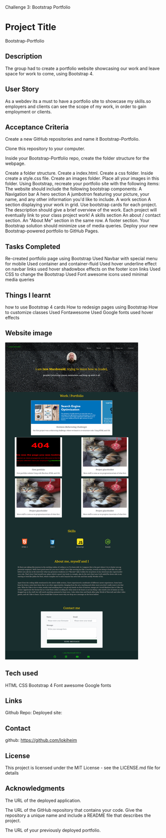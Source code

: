 Challenge 3: Bootstrap Portfolio

# Project Title

Bootstrap-Portfolio

## Description

The group had to create a portfolio website showcasing our work and leave space for work to come, using Bootstrap 4.

## User Story

As a webdev its a must to have a portfolio site to showcase my skills.so employers and clients can see the scope of my work, in order to gain employment or clients.

## Acceptance Criteria

Create a new GitHub repositories and name it Bootstrap-Portfolio.

Clone this repository to your computer.

Inside your Bootstrap-Portfolio repo, create the folder structure for the webpage.

Create a folder structure.
Create a index.html.
Create a css folder.
Inside create a style.css file.
Create an images folder.
Place all your images in this folder.
Using Bootstrap, recreate your portfolio site with the following items:
The website should include the following bootstrap components:
A Navigation bar
A hero section
A jumbotron featuring your picture, your name, and any other information you'd like to include.
A work section
A section displaying your work in grid.
Use bootstrap cards for each project.
The description should give a brief overview of the work.
Each project will eventually link to your class project work!
A skills section
An about / contact section.
An "About Me" section in the same row.
A footer section.
Your Bootstrap solution should minimize use of media queries.
Deploy your new Bootstrap-powered portfolio to GitHub Pages.

## Tasks Completed

Re-created portfolio page using Bootstrap
Used Navbar with special menu for mobile
Used container and container-fluid
Used hover underline effect on navbar links
used hover shadowbox effects on the footer icon links
Used CSS to change the Bootstrap
Used Font awesome icons
used minimal media queries

## Things I learnt

how to use Bootstrap 4 cards
How to redesign pages using Bootstrap
How to customize classes
Used Fontawesome
Used Google fonts
used hover effects

## Website image

![Alt text](images/bootStrap%20portfolio.png)

## Tech used

HTML
CSS
Bootstrap 4
Font awesome
Google fonts

## Links

Github Repo:
Deployed site:

## Contact

github: https://github.com/lokiheim

## License

This project is licensed under the MIT License - see the LICENSE.md file for details

## Acknowledgments

The URL of the deployed application.

The URL of the GitHub repository that contains your code. Give the repository a unique name and include a README file that describes the project.

The URL of your previously deployed portfolio.

